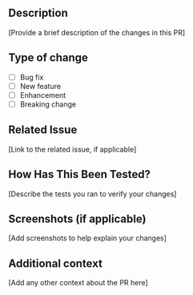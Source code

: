 ## Description
[Provide a brief description of the changes in this PR]

## Type of change
- [ ] Bug fix
- [ ] New feature
- [ ] Enhancement
- [ ] Breaking change

## Related Issue
[Link to the related issue, if applicable]

## How Has This Been Tested?
[Describe the tests you ran to verify your changes]

## Screenshots (if applicable)
[Add screenshots to help explain your changes]

## Additional context
[Add any other context about the PR here]
